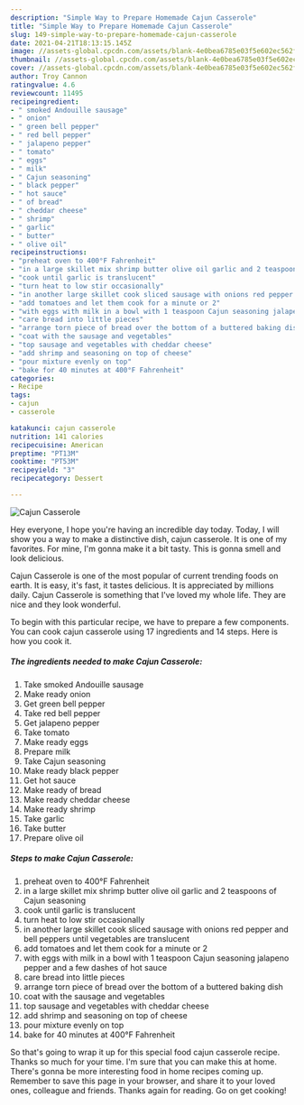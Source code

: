 ```yaml
---
description: "Simple Way to Prepare Homemade Cajun Casserole"
title: "Simple Way to Prepare Homemade Cajun Casserole"
slug: 149-simple-way-to-prepare-homemade-cajun-casserole
date: 2021-04-21T18:13:15.145Z
image: //assets-global.cpcdn.com/assets/blank-4e0bea6785e03f5e602ec562f230caae08da540cada707380b4fe1bbebba43da.png
thumbnail: //assets-global.cpcdn.com/assets/blank-4e0bea6785e03f5e602ec562f230caae08da540cada707380b4fe1bbebba43da.png
cover: //assets-global.cpcdn.com/assets/blank-4e0bea6785e03f5e602ec562f230caae08da540cada707380b4fe1bbebba43da.png
author: Troy Cannon
ratingvalue: 4.6
reviewcount: 11495
recipeingredient:
- " smoked Andouille sausage"
- " onion"
- " green bell pepper"
- " red bell pepper"
- " jalapeno pepper"
- " tomato"
- " eggs"
- " milk"
- " Cajun seasoning"
- " black pepper"
- " hot sauce"
- " of bread"
- " cheddar cheese"
- " shrimp"
- " garlic"
- " butter"
- " olive oil"
recipeinstructions:
- "preheat oven to 400°F Fahrenheit"
- "in a large skillet mix shrimp butter olive oil garlic and 2 teaspoons of Cajun seasoning"
- "cook until garlic is translucent"
- "turn heat to low stir occasionally"
- "in another large skillet cook sliced sausage with onions red pepper and bell peppers until vegetables are translucent"
- "add tomatoes and let them cook for a minute or 2"
- "with eggs with milk in a bowl with 1 teaspoon Cajun seasoning jalapeno pepper and a few dashes of hot sauce"
- "care bread into little pieces"
- "arrange torn piece of bread over the bottom of a buttered baking dish"
- "coat with the sausage and vegetables"
- "top sausage and vegetables with cheddar cheese"
- "add shrimp and seasoning on top of cheese"
- "pour mixture evenly on top"
- "bake for 40 minutes at 400°F Fahrenheit"
categories:
- Recipe
tags:
- cajun
- casserole

katakunci: cajun casserole 
nutrition: 141 calories
recipecuisine: American
preptime: "PT13M"
cooktime: "PT53M"
recipeyield: "3"
recipecategory: Dessert

---
```



![Cajun Casserole](//assets-global.cpcdn.com/assets/blank-4e0bea6785e03f5e602ec562f230caae08da540cada707380b4fe1bbebba43da.png)

Hey everyone, I hope you're having an incredible day today. Today, I will show you a way to make a distinctive dish, cajun casserole. It is one of my favorites. For mine, I'm gonna make it a bit tasty. This is gonna smell and look delicious.



Cajun Casserole is one of the most popular of current trending foods on earth. It is easy, it's fast, it tastes delicious. It is appreciated by millions daily. Cajun Casserole is something that I've loved my whole life. They are nice and they look wonderful.


To begin with this particular recipe, we have to prepare a few components. You can cook cajun casserole using 17 ingredients and 14 steps. Here is how you cook it.

<!--inarticleads1-->

##### The ingredients needed to make Cajun Casserole:

1. Take  smoked Andouille sausage
1. Make ready  onion
1. Get  green bell pepper
1. Take  red bell pepper
1. Get  jalapeno pepper
1. Take  tomato
1. Make ready  eggs
1. Prepare  milk
1. Take  Cajun seasoning
1. Make ready  black pepper
1. Get  hot sauce
1. Make ready  of bread
1. Make ready  cheddar cheese
1. Make ready  shrimp
1. Take  garlic
1. Take  butter
1. Prepare  olive oil




<!--inarticleads2-->

##### Steps to make Cajun Casserole:

1. preheat oven to 400°F Fahrenheit
1. in a large skillet mix shrimp butter olive oil garlic and 2 teaspoons of Cajun seasoning
1. cook until garlic is translucent
1. turn heat to low stir occasionally
1. in another large skillet cook sliced sausage with onions red pepper and bell peppers until vegetables are translucent
1. add tomatoes and let them cook for a minute or 2
1. with eggs with milk in a bowl with 1 teaspoon Cajun seasoning jalapeno pepper and a few dashes of hot sauce
1. care bread into little pieces
1. arrange torn piece of bread over the bottom of a buttered baking dish
1. coat with the sausage and vegetables
1. top sausage and vegetables with cheddar cheese
1. add shrimp and seasoning on top of cheese
1. pour mixture evenly on top
1. bake for 40 minutes at 400°F Fahrenheit




So that's going to wrap it up for this special food cajun casserole recipe. Thanks so much for your time. I'm sure that you can make this at home. There's gonna be more interesting food in home recipes coming up. Remember to save this page in your browser, and share it to your loved ones, colleague and friends. Thanks again for reading. Go on get cooking!
